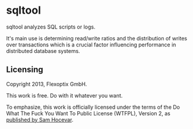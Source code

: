 # sqltool
sqltool analyzes SQL scripts or logs.

It's main use is determining read/write ratios and the distribution of writes over transactions which is a crucial factor influencing performance in distributed database systems.

## Licensing
Copyright 2013, Flexoptix GmbH.

This work is free. Do with it whatever you want.

To emphasize, this work is officially licensed under the terms of the
Do What The Fuck You Want To Public License (WTFPL), Version 2, as [published by Sam Hocevar](http://www.wtfpl.net/).
